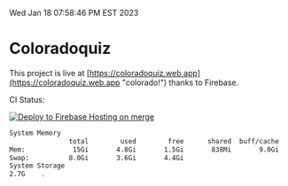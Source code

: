 Wed Jan 18 07:58:46 PM EST 2023

# Coloradoquiz


This project is live at [https://coloradoquiz.web.app](https://coloradoquiz.web.app "colorado!") thanks to Firebase.

CI Status: 

[![Deploy to Firebase Hosting on merge](https://github.com/teamkushal/coloradoquiz/actions/workflows/firebase-hosting-merge.yml/badge.svg)](https://github.com/teamkushal/coloradoquiz/actions/workflows/firebase-hosting-merge.yml)

```bash
System Memory
               total        used        free      shared  buff/cache   available
Mem:            15Gi       4.8Gi       1.5Gi       838Mi       9.0Gi       9.4Gi
Swap:          8.0Gi       3.6Gi       4.4Gi
System Storage
2.7G	.
